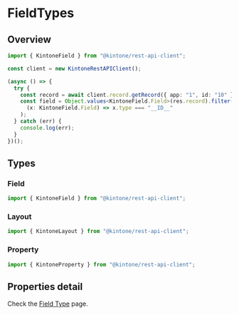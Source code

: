 # FieldTypes

## Overview

```ts
import { KintoneField } from "@kintone/rest-api-client";

const client = new KintoneRestAPIClient();

(async () => {
  try {
    const record = await client.record.getRecord({ app: "1", id: "10" });
    const field = Object.values<KintoneField.Field>(res.record).filter(
      (x: KintoneField.Field) => x.type === "__ID__"
    );
  } catch (err) {
    console.log(err);
  }
})();
```

## Types

### Field

```ts
import { KintoneField } from "@kintone/rest-api-client";
```

### Layout

```ts
import { KintoneLayout } from "@kintone/rest-api-client";
```

### Property

```ts
import { KintoneProperty } from "@kintone/rest-api-client";
```

## Properties detail

Check the [Field Type](https://developer.kintone.io/hc/en-us/articles/212494818/) page.
